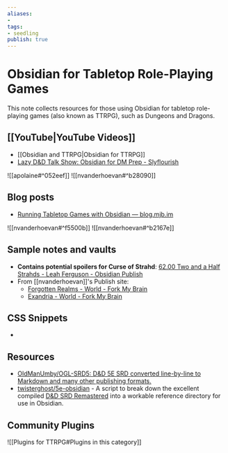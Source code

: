 ```yaml
---
aliases: 
- 
tags:
- seedling
publish: true
---
```


# Obsidian for Tabletop Role-Playing Games

This note collects resources for those using Obsidian for tabletop role-playing games (also known as TTRPG), such as Dungeons and Dragons. 

## [[YouTube|YouTube Videos]]

- [[Obsidian and TTRPG|Obsidian for TTRPG]]
- [Lazy D&D Talk Show: Obsidian for DM Prep - Slyflourish](https://www.youtube.com/watch?v=Dh1nybxv_vQ&t=235s)

![[apolaine#^052eef]]
![[nvanderhoevan#^b28090]]

## Blog posts

- [Running Tabletop Games with Obsidian — blog.mjb.im](https://blog.mjb.im/running-tabletop-games-with-obsidian)

![[nvanderhoevan#^f5500b]]
![[nvanderhoevan#^b2167e]]


## Sample notes and vaults

- **Contains potential spoilers for Curse of Strahd**: [62.00 Two and a Half Strahds - Leah Ferguson - Obsidian Publish](https://publish.obsidian.md/leah/60+Games/62+Two+and+a+Half+Strahds/62.00+Two+and+a+Half+Strahds)
- From [[nvanderhoevan]]'s Publish site:
	- [Forgotten Realms - World - Fork My Brain](https://notes.nicolevanderhoeven.com/ForgottenRealms/World)
	- [Exandria - World - Fork My Brain](https://notes.nicolevanderhoeven.com/Exandria/World)

## CSS Snippets

- 

## Resources

- [OldManUmby/OGL-SRD5: D&D 5E SRD converted line-by-line to Markdown and many other publishing formats.](https://github.com/OldManUmby/OGL-SRD5)
- [twisterghost/5e-obsidian](https://github.com/twisterghost/5e-obsidian) - A script to break down the excellent compiled [D&D SRD Remastered](https://github.com/Umbyology/OGL-SRD5) into a workable reference directory for use in Obsidian.


## Community Plugins

![[Plugins for TTRPG#Plugins in this category]]